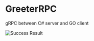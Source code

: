 # GreeterRPC
gRPC between C# server and GO client

![Success Result]([URL-of-the-image](https://github.com/longyi1207/GreeterRPC/blob/db00cbbf5f391b494bdaf42a85b7fbde94a7248a/run%20success.jpg)https://github.com/longyi1207/GreeterRPC/blob/db00cbbf5f391b494bdaf42a85b7fbde94a7248a/run%20success.jpg)

